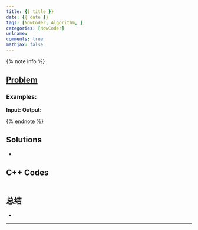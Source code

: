 ```yaml
---
title: {{ title }}
date: {{ date }}
tags: [NowCoder, Algorithm, ]
categories: [NowCoder]
urlname:
comments: true
mathjax: false
---
```


<meta name="referrer" content="no-referrer" />

{% note info %}
## [Problem]()   

### Examples:
**Input:**
**Output:**

{% endnote %}
<!--more-->

## Solutions
- 


## C++ Codes

```C++

```

## 总结
- 

------
